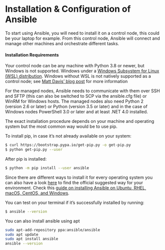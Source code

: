 # Installation & Configuration of Ansible

To start using Ansible, you will need to install it on a control node, this could be your laptop for example. From this control node, Ansible will connect and manage other machines and orchestrate different tasks.

#### Installation Requirements

Your control node can be any machine with Python 3.8 or newer, but Windows is not supported. Windows under a [Windows Subsystem for Linux (WSL) distribution](https://docs.microsoft.com/en-us/windows/wsl/about). Windows without WSL is not natively supported as a control node; see [Matt Davis’ blog post](http://blog.rolpdog.com/2020/03/why-no-ansible-controller-for-windows.html) for more information

For the managed nodes, Ansible needs to communicate with them over SSH and SFTP (this can also be switched to SCP via the ansible.cfg file) or WinRM for Windows hosts. The managed nodes also need Python 2 (version 2.6 or later) or Python (version 3.5 or later) and in the case of Windows nodes PowerShell 3.0 or later and at least .NET 4.0 installed.

The exact installation procedure depends on your machine and operating system but the most common way would be to use pip.

To install pip, in case it’s not already available on your system:

```bash
$ curl https://bootstrap.pypa.io/get-pip.py -o get-pip.py
$ python get-pip.py --user
```

After pip is installed:

```bash
$ python -m pip install --user ansible
```

Since there are different ways to install it for every operating system you can also have a look [here](https://docs.ansible.com/ansible-core/devel/installation\_guide/intro\_installation.html#installing-ansible-on-specific-operating-systems) to find the official suggested way for your environment. Check this [guide on installing Ansible on Ubuntu, RHEL, macOS, CentOS, and Windows](https://spacelift.io/blog/how-to-install-ansible).

You can test on your terminal if it’s successfully installed by running:

```bash
$ ansible --version
```

You can also install ansible using apt

```bash
sudo apt-add-repository ppa:ansible/ansible
sudo apt update
sudo apt install ansible
ansible --version

```

